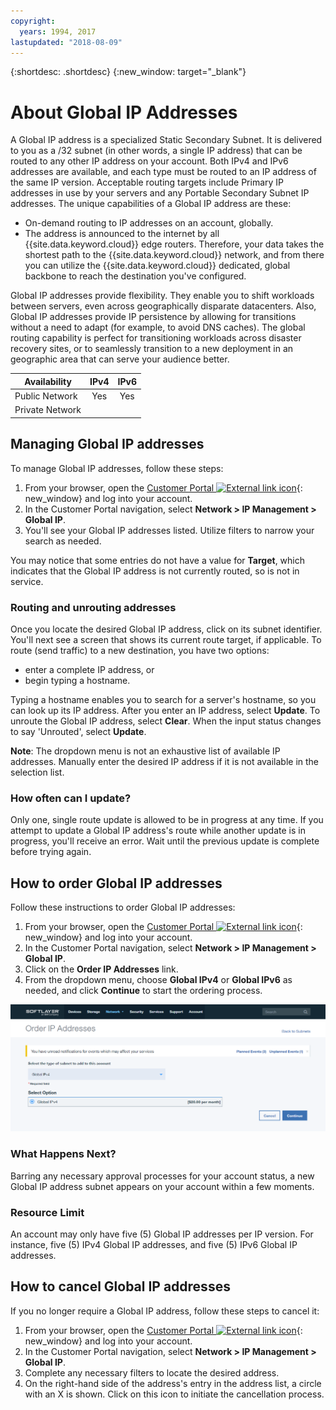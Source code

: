 ```yaml
---
copyright:
  years: 1994, 2017
lastupdated: "2018-08-09"
---
```


{:shortdesc: .shortdesc}
{:new_window: target="_blank"}

# About Global IP Addresses

A Global IP address is a specialized Static Secondary Subnet. It is delivered to you as a /32 subnet (in other words, a single IP address) that can be routed to any other IP address on your account. Both IPv4 and IPv6 addresses are available, and each type must be routed to an IP address of the same IP version. Acceptable routing targets include Primary IP addresses in use by your servers and any Portable Secondary Subnet IP addresses. The unique capabilities of a Global IP address are these:

  * On-demand routing to IP addresses on an account, globally.
  * The address is announced to the internet by all {{site.data.keyword.cloud}} edge routers. Therefore, your data takes the shortest path to the {{site.data.keyword.cloud}} network, and from there you can utilize the {{site.data.keyword.cloud}} dedicated, global backbone to reach the destination you've configured.

Global IP addresses provide flexibility. They enable you to shift workloads between servers, even across geographically disparate datacenters. Also, Global IP addresses provide IP persistence by allowing for transitions without a need to adapt (for example, to avoid DNS caches). The global routing capability is perfect for transitioning workloads across disaster recovery sites, or to seamlessly transition to a new deployment in an geographic area that can serve your audience better.

| **Availability** | IPv4 | IPv6 |
| ---------------- | :--: | :--: |
| Public Network   | Yes  | Yes  |
| Private Network  |      |      |


## Managing Global IP addresses

To manage Global IP addresses, follow these steps:

 1. From your browser, open the [Customer Portal ![External link icon](../../icons/launch-glyph.svg "External link icon")](https://control.softlayer.com/){: new_window} and log into your account.
 2. In the Customer Portal navigation, select **Network > IP Management > Global IP**.
 3. You'll see your Global IP addresses listed. Utilize filters to narrow your search as needed. 
 
You may notice that some entries do not have a value for **Target**, which indicates that the Global IP address is not currently routed, so is not in service.

### Routing and unrouting addresses

Once you locate the desired Global IP address, click on its subnet identifier. You'll next see a screen that shows its current route target, if applicable. To route (send traffic) to a new destination, you have two options:

 * enter a complete IP address, or
 * begin typing a hostname.
 
Typing a hostname enables you to search for a server's hostname, so you can look up its IP address. After you enter an IP address, select **Update**. To unroute the Global IP address, select **Clear**. When the input status changes to say 'Unrouted', select **Update**.

**Note**: The dropdown menu is not an exhaustive list of available IP addresses. Manually enter the desired IP address if it is not available in the selection list.

### How often can I update?

Only one, single route update is allowed to be in progress at any time. If you attempt to update a Global IP address's route while another update is in progress, you'll receive an error. Wait until the previous update is complete before trying again.


## How to order Global IP addresses

Follow these instructions to order Global IP addresses:

  1. From your browser, open the [Customer Portal ![External link icon](../../icons/launch-glyph.svg "External link icon")](https://control.softlayer.com/){: new_window} and log into your account.
  2. In the Customer Portal navigation, select **Network > IP Management > Global IP**.
  3. Click on the **Order IP Addresses** link.
  4. From the dropdown menu, choose **Global IPv4** or **Global IPv6** as needed, and click **Continue** to start the ordering process.

![Figure 1](images/1_2.png)

### What Happens Next?

Barring any necessary approval processes for your account status, a new Global IP address subnet appears on your account within a few moments.

### Resource Limit

An account may only have five (5) Global IP addresses per IP version. For instance, five (5) IPv4 Global IP addresses, and five (5) IPv6 Global IP addresses.

## How to cancel Global IP addresses

If you no longer require a Global IP address, follow these steps to cancel it:

  1. From your browser, open the [Customer Portal ![External link icon](../../icons/launch-glyph.svg "External link icon")](https://control.softlayer.com/){: new_window} and log into your account.
  2. In the Customer Portal navigation, select **Network > IP Management > Global IP**.
  3. Complete any necessary filters to locate the desired address.
  4. On the right-hand side of the address's entry in the address list, a circle with an X is shown. Click on this icon to initiate the cancellation process.
